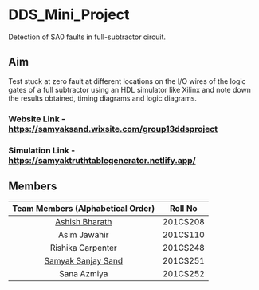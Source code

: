 # DDS_Mini_Project
Detection of SA0 faults in full-subtractor circuit.

## Aim

Test stuck at zero fault at different locations on the I/O wires of the logic gates of a full subtractor using an HDL simulator like Xilinx and note down the results obtained, timing diagrams and logic diagrams.

### Website Link - https://samyaksand.wixsite.com/group13ddsproject
### Simulation Link - https://samyaktruthtablegenerator.netlify.app/

## Members

| Team Members (Alphabetical Order) |Roll No |
| :------------: | :---------------:|  
| [Ashish Bharath](https://github.com/MistaAsh/) |201CS208 |  
| Asim Jawahir| 201CS110 |    
| Rishika Carpenter|201CS248 |    
| [Samyak Sanjay Sand](https://github.com/samyaksand) |201CS251 |   
| Sana Azmiya | 201CS252 |    

